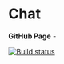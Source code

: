 # Chat

**GitHub Page** - 

[![Build status](https://ci.appveyor.com/api/projects/status/xcp6lkbetinuxadu?svg=true)](https://ci.appveyor.com/project/dmiweb/chat)